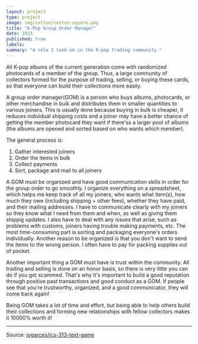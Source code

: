 ```yaml
---
layout: project
type: project
image: img/cotton/cotton-square.png
title: "K-Pop Group Order Manager"
date: 2023
published: true
labels:
summary: "A role I took on in the K-pop trading community."
---
```


All K-pop albums of the current generation come with randomized photocards of a member of the group.
Thus, a large community of collectors formed for the purpose of trading, selling, or buying these cards,
so that everyone can build their collections more easily. 

A group order manager(GOM) is a person who buys albums, photocards, or other merchandise in bulk and distributes
them in smaller quantities to various joiners. This is usually done because buying in bulk is cheaper, it reduces 
individual shipping costs and a joiner may have a better chance of getting the member photocard they want
if there'ss a larger pool of albums (the albums are opened and sorted based on who wants which member).

The general process is:
  1) Gather interested joiners
  2) Order the items in bulk
  3) Collect payments
  4) Sort, package and mail to all joiners 

A GOM must be organized and have good communication skills in order for the group order to go smoothly. I organize
everything on a spreadsheet, which helps me keep track of all my joiners, who wants what item(s), how much they owe (including 
shipping + other fees), whether they have paid, and their mailing addresses. I have to communicate clearly with my joiners so
they know what I need from them and when, as well as giving them shippig updates. I also have to deal with any issues that arise, 
such as problems with customs, joiners having trouble making payments, etc. The most time-consuming part is sorting and packaging 
everyone's orders individually. Another reason to be organized is that you don't want to send the items to the wrong person. I often
have to pay for packing supplies out of pocket. 

Another important thing a GOM must have is trust within the community. All trading and selling is done on an honor basis, so there is
very little you can do if you get scammed. That's why it's important to build a good reputation through positive past transactions and 
good conduct as a GOM. If people see that you're trustworthy, organized, and a good communicator, they will come back again! 

Being GOM takes a lot of time and effort, but being able to help others build their collections and forming new relationships with
fellow collectors makes it 10000% worth it!
</pre>

<hr>

Source: <a href="https://github.com/jogarces/ics-313-text-game"><i class="large github icon "></i>jogarces/ics-313-text-game</a>
